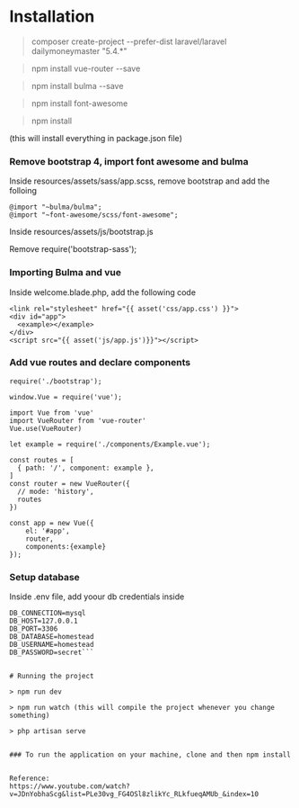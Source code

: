 # Installation

> composer create-project --prefer-dist laravel/laravel dailymoneymaster "5.4.*"


> npm install vue-router --save

> npm install bulma --save

> npm install font-awesome

> npm install

(this will install everything in package.json file)

### Remove bootstrap 4, import font awesome and bulma

Inside resources/assets/sass/app.scss, remove bootstrap and add the folloing

```
@import "~bulma/bulma";
@import "~font-awesome/scss/font-awesome";
```

Inside resources/assets/js/bootstrap.js

Remove require('bootstrap-sass');

### Importing Bulma and vue

Inside welcome.blade.php, add the following code


```
<link rel="stylesheet" href="{{ asset('css/app.css') }}">
<div id="app">
  <example></example>
</div>
<script src="{{ asset('js/app.js')}}"></script>
```

### Add vue routes and declare components

```
require('./bootstrap');

window.Vue = require('vue');

import Vue from 'vue'
import VueRouter from 'vue-router'
Vue.use(VueRouter)

let example = require('./components/Example.vue');

const routes = [
  { path: '/', component: example },
]
const router = new VueRouter({
  // mode: 'history',
  routes
})

const app = new Vue({
    el: '#app',
    router,
    components:{example}
});
```

### Setup database

Inside .env file, add yoour db credentials inside
```
DB_CONNECTION=mysql
DB_HOST=127.0.0.1
DB_PORT=3306
DB_DATABASE=homestead
DB_USERNAME=homestead
DB_PASSWORD=secret```


# Running the project

> npm run dev

> npm run watch (this will compile the project whenever you change something)

> php artisan serve


### To run the application on your machine, clone and then npm install 


Reference:
https://www.youtube.com/watch?v=JDnYobhaScg&list=PLe30vg_FG4OSl8zlikYc_RLkfueqAMUb_&index=10
